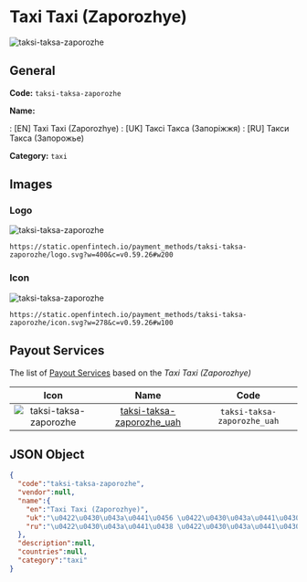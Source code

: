 
# Taxi Taxi (Zaporozhye) 
![taksi-taksa-zaporozhe](https://static.openfintech.io/payment_methods/taksi-taksa-zaporozhe/logo.svg?w=400&c=v0.59.26#w200)  

## General 
**Code:** `taksi-taksa-zaporozhe` 
 
**Name:** 
 
:	[EN] Taxi Taxi (Zaporozhye) 
:	[UK] Таксі Такса (Запоріжжя) 
:	[RU] Такси Такса (Запорожье) 
 
**Category:** `taxi` 
 

## Images 

### Logo 
![taksi-taksa-zaporozhe](https://static.openfintech.io/payment_methods/taksi-taksa-zaporozhe/logo.svg?w=400&c=v0.59.26#w200)  

```
https://static.openfintech.io/payment_methods/taksi-taksa-zaporozhe/logo.svg?w=400&c=v0.59.26#w200
```  

### Icon 
![taksi-taksa-zaporozhe](https://static.openfintech.io/payment_methods/taksi-taksa-zaporozhe/icon.svg?w=278&c=v0.59.26#w100)  

```
https://static.openfintech.io/payment_methods/taksi-taksa-zaporozhe/icon.svg?w=278&c=v0.59.26#w100
```  

## Payout Services 
 
The list of [Payout Services](/payout-services/) based on the _Taxi Taxi (Zaporozhye)_ 

|Icon|Name|Code| 
|:---:|:---:|:---:| 
|![taksi-taksa-zaporozhe](https://static.openfintech.io/payout_methods/taksi-taksa-zaporozhe/icon.png?w=278&c=v0.59.26#w40) |[taksi-taksa-zaporozhe_uah](/payout-services/taksi-taksa-zaporozhe_uah/)|`taksi-taksa-zaporozhe_uah`| 
 

## JSON Object 

```json
{
  "code":"taksi-taksa-zaporozhe",
  "vendor":null,
  "name":{
    "en":"Taxi Taxi (Zaporozhye)",
    "uk":"\u0422\u0430\u043a\u0441\u0456 \u0422\u0430\u043a\u0441\u0430 (\u0417\u0430\u043f\u043e\u0440\u0456\u0436\u0436\u044f)",
    "ru":"\u0422\u0430\u043a\u0441\u0438 \u0422\u0430\u043a\u0441\u0430 (\u0417\u0430\u043f\u043e\u0440\u043e\u0436\u044c\u0435)"
  },
  "description":null,
  "countries":null,
  "category":"taxi"
}
```  
